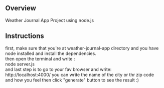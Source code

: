 
## Overview
 Weather Journal App Project using node.js

## Instructions
first, make sure that you're at weather-journal-app directory and you have node installed and install the dependencies.<br>
then open the terminal and write :  <br>
node server.js <br>
and last step is to go to your fav browser and write:  <br>
http://localhost:4000/ 
you can write the name of the city or thr zip code <br>
and how you feel then click "generate" button to see the result :)  
